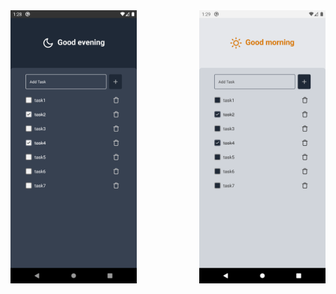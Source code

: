 <div align="center" style="text-align: center">
  <img align="left" src="./assets/images/screen_moon.png" alt="mobile screenshot moon" width="40%">
  <img align="right" src="./assets/images/screen_sun.png" alt="mobile screenshot sun" width="40%">
</div>